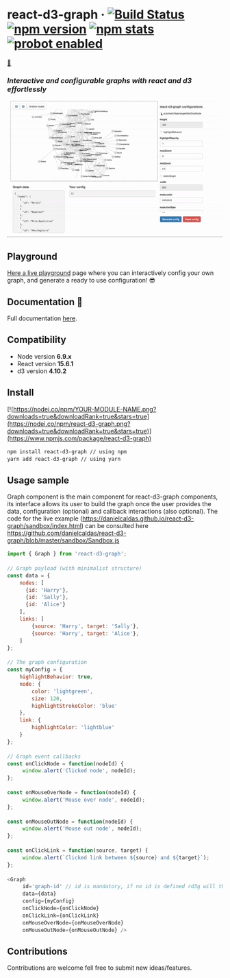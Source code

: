 # react-d3-graph &middot; [![Build Status](https://travis-ci.org/danielcaldas/react-d3-graph.svg?branch=master)](https://travis-ci.org/danielcaldas/react-d3-graph) [![npm version](https://img.shields.io/badge/npm-v0.2.1-blue.svg)](https://www.npmjs.com/package/react-d3-graph) [![npm stats](https://img.shields.io/badge/downloads->600-brightgreen.svg)](https://npm-stat.com/) [![probot enabled](https://img.shields.io/badge/probot:stale-enabled-yellow.svg)](https://probot.github.io/)
[:book:](https://danielcaldas.github.io/react-d3-graph/docs/index.html)

### *Interactive and configurable graphs with react and d3 effortlessly*

![react-d3-graph gif sample](https://github.com/danielcaldas/react-d3-graph/blob/master/sandbox/rd3g.gif?raw=true)

## Playground
[Here a live playground](https://danielcaldas.github.io/react-d3-graph/sandbox/index.html) page where you can interactively config your own graph, and generate a ready to use configuration! :sunglasses:

## Documentation :book:
Full documentation [here](https://danielcaldas.github.io/react-d3-graph/docs/index.html).

## Compatibility
- Node version **6.9.x**
- React version **15.6.1**
- d3 version **4.10.2**

## Install
[![https://nodei.co/npm/YOUR-MODULE-NAME.png?downloads=true&downloadRank=true&stars=true](https://nodei.co/npm/react-d3-graph.png?downloads=true&downloadRank=true&stars=true)](https://www.npmjs.com/package/react-d3-graph)


```bash
npm install react-d3-graph // using npm
yarn add react-d3-graph // using yarn
```

## Usage sample
Graph component is the main component for react-d3-graph components, its interface allows its user
to build the graph once the user provides the data, configuration (optional) and callback interactions (also optional).
The code for the live example (<https://danielcaldas.github.io/react-d3-graph/sandbox/index.html>)
can be consulted here <https://github.com/danielcaldas/react-d3-graph/blob/master/sandbox/Sandbox.js>

```javascript
import { Graph } from 'react-d3-graph';

// Graph payload (with minimalist structure)
const data = {
    nodes: [
      {id: 'Harry'},
      {id: 'Sally'},
      {id: 'Alice'}
    ],
    links: [
        {source: 'Harry', target: 'Sally'},
        {source: 'Harry', target: 'Alice'},
    ]
};

// The graph configuration
const myConfig = {
    highlightBehavior: true,
    node: {
        color: 'lightgreen',
        size: 120,
        highlightStrokeColor: 'blue'
    },
    link: {
        highlightColor: 'lightblue'
    }
};

// Graph event callbacks
const onClickNode = function(nodeId) {
     window.alert('Clicked node', nodeId);
};

const onMouseOverNode = function(nodeId) {
     window.alert('Mouse over node', nodeId);
};

const onMouseOutNode = function(nodeId) {
     window.alert('Mouse out node', nodeId);
};

const onClickLink = function(source, target) {
     window.alert(`Clicked link between ${source} and ${target}`);
};

<Graph
     id='graph-id' // id is mandatory, if no id is defined rd3g will throw an error
     data={data}
     config={myConfig}
     onClickNode={onClickNode}
     onClickLink={onClickLink}
     onMouseOverNode={onMouseOverNode}
     onMouseOutNode={onMouseOutNode} />
```

## Contributions
Contributions are welcome fell free to submit new ideas/features.
